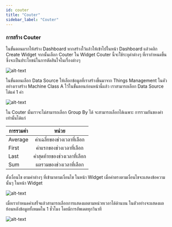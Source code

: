 ```yaml
---
id: couter
title: "Couter"
sidebar_label: "Couter"
---
```


### การสร้าง Couter

ในขั้นตอนแรกให้สร้าง Dashboard หากสร้างใว้แล้วให้เข้าไปในหน้า Dashboard แล้วคลิก Create Widget จากนั้นเลือก Couter 
ใน Widget Couter นี้จะใช้ระบุค่าต่างๆ ที่เรากำหนดขึ้น ซึ่งจะเป็นประโยชน์ในการตัดสินใจในเรื่องต่างๆ

![alt-text](/img/create-widget.png)

ในขั้นตอนเลือก Data Source ให้เลือกข้อมูลที่เราสร้างขึ้นมาจาก Things Management ในคัวอย่างเราสร้าง Machine Class A ใว้ในขั้นตอนก่อนหน้านี้แล้ว 
เราสามารถเลือก Data Source ได้แค่ 1 ค่า

![alt-text](/img/data-source-one.png)

ใน Couter นั้นเราจะไม่สามารถเลือก Group By ได้ จะสามารถเลือกได้เฉพาะ การรวมกันของค่าเท่านั้นได้แก่ 

| การรวมค่า      | หน่วย                    | 
| ------------- |:-----------------------:|  
| Average       | ค่าเฉลี่ยของช่วงเวลาที่เลือก   |  
| First         | ค่าแรกของช่วงเวลาที่เลือก    |   
| Last          | ค่าสุดท้ายของช่วงเวลาที่เลือก  |   
| Sum           | ผลรวมของช่วงเวลาที่เลือก    | 

ตั้งเงื่อนไข ตามค่าต่างๆ ที่เข้ามาตามเงื่อนไข ในหน้า Widget เมื่อค่าตรงตามเงื่อนไขจะแสดงข้อความนั้นๆ ในหน้า Widget

![alt-text](/img/couter-setting.png)

เมื่อเรากำหนดค่าเสร็จแล้วสามารถเลือกการแสดงผลตามหน่วยเวลาได้ด้านบน ในตัวอย่างจะแสดงผลย้อนหลังข้อมูลทั้งหมดใน 1 ชั่วโมง โดยมีการอัพเดตทุกวินาที  

![alt-text](/img/couter-dashboard.png)